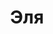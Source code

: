 ---
title: "Эля"
description: "С удовольствием проведу время с щедрым и успешным мужчиной в дорогом элитном ресторане за приятной беседой и легким флиртом. Уверена, что захочется больше, поэтому продолжить вечер мы сможем в уютном отеле. Пишите в наше агентство и девушки для эскорта с удовольствием подарят вам наслаждение и великолепный вечер. Я обожаю белое сухое вино и легкие закуски. Увлекаюсь здоровым питанием, профессионально занимаюсь массажем. Имею высшее образование, знаю английский язык и могу поддержать беседу.

Предпочитаю красное кружевное нижнее белье, подчеркивающее утонченность моего прекрасного тела с выдающимися формами, которые сведут с ума каждого. Наш менеджер поможет снять девушку эскорт, учитывая все ваши пожелания и предпочтения."
Price: "От 1000$"
height: "176"
weight: "49"
age: "23"
folder: elia2
bustSize: "2"
hairColor: "brunet"
visa: "japan"
mainImage: 1.webp
images:
  - 2.webp
  - 3.webp
---
